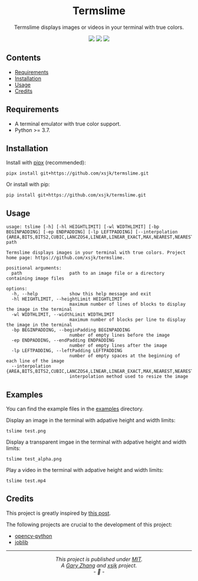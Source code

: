 <div align="center">

<h1><b>Termslime</b></h1>

<p>Termslime displays images or videos in your terminal with true colors.</p>

<p>
    <img src="https://img.shields.io/pypi/v/termslime.svg">
    <img src="https://img.shields.io/pypi/pyversions/termslime.svg">
    <img src="https://img.shields.io/github/last-commit/garyzbm/termslime">
</p>

</div>


## Contents

+ [Requirements](#requirements)
+ [Installation](#installation)
+ [Usage](#usage)
+ [Credits](#credits)


## Requirements

+ A terminal emulator with true color support.
+ Python >= 3.7.


## Installation

Install with [pipx](https://pypa.github.io/pipx/) (recommended):
```shell
pipx install git+https://github.com/xsjk/termslime.git
```

Or install with pip:
```shell
pip install git+https://github.com/xsjk/termslime.git
```


## Usage

```
usage: tslime [-h] [-hl HEIGHTLIMIT] [-wl WIDTHLIMIT] [-bp BEGINPADDING] [-ep ENDPADDING] [-lp LEFTPADDING] [--interpolation {AREA,BITS,BITS2,CUBIC,LANCZOS4,LINEAR,LINEAR_EXACT,MAX,NEAREST,NEAREST_EXACT,TAB_SIZE,TAB_SIZE2}] path

Termslime displays images in your terminal with true colors. Project home page: https://github.com/xsjk/termslime.

positional arguments:
  path                  path to an image file or a directory containing image files

options:
  -h, --help            show this help message and exit
  -hl HEIGHTLIMIT, --heightLimit HEIGHTLIMIT
                        maximum number of lines of blocks to display the image in the terminal
  -wl WIDTHLIMIT, --widthLimit WIDTHLIMIT
                        maximum number of blocks per line to display the image in the terminal
  -bp BEGINPADDING, --beginPadding BEGINPADDING
                        number of empty lines before the image
  -ep ENDPADDING, --endPadding ENDPADDING
                        number of empty lines after the image
  -lp LEFTPADDING, --leftPadding LEFTPADDING
                        number of empty spaces at the beginning of each line of the image
  --interpolation {AREA,BITS,BITS2,CUBIC,LANCZOS4,LINEAR,LINEAR_EXACT,MAX,NEAREST,NEAREST_EXACT,TAB_SIZE,TAB_SIZE2}
                        interpolation method used to resize the image
```

## Examples

You can find the example files in the [examples](examples) directory.

Display an image in the terminal with adpative height and width limits:
```shell
tslime test.png
```

Display a transparent imgae in the terminal with adpative height and width limits:
```shell
tslime test_alpha.png
```

Play a video in the terminal with adpative height and width limits:
```shell
tslime test.mp4
```

## Credits

This project is greatly inspired by [this post](https://lucamug.medium.com/terminal-pixel-art-ad386d186dad).

The following projects are crucial to the development of this project:
+ [opencv-python](https://docs.opencv.org/4.x/)
+ [joblib](https://joblib.readthedocs.io/en/latest/)


---
*<p align="center">This project is published under [MIT](LICENSE).<br>A [Gary Zhang](https://github.com/garyzbm) and [xsjk](https://github.com/xsjk) project.<br>- :tada: -</p>*